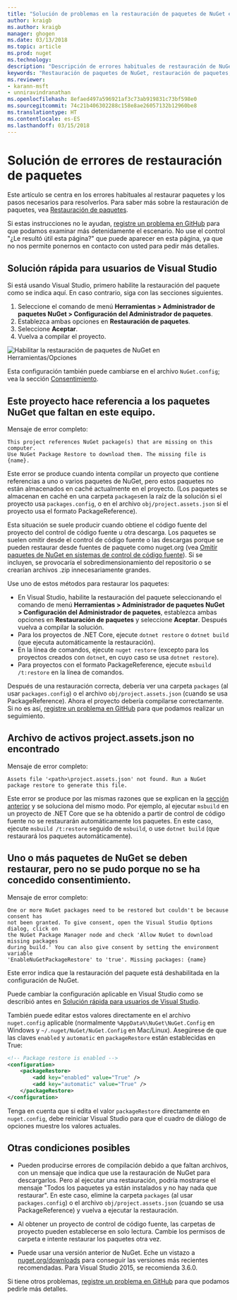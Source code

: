 ```yaml
---
title: "Solución de problemas en la restauración de paquetes de NuGet en Visual Studio | Microsoft Docs"
author: kraigb
ms.author: kraigb
manager: ghogen
ms.date: 03/13/2018
ms.topic: article
ms.prod: nuget
ms.technology: 
description: "Descripción de errores habituales de restauración de NuGet en Visual Studio y cómo solucionarlos."
keywords: "Restauración de paquetes de NuGet, restauración de paquetes, solución de problemas, solucionar problemas"
ms.reviewer:
- karann-msft
- unniravindranathan
ms.openlocfilehash: 8efaed497a596921af3c73ab919831c73bf598e0
ms.sourcegitcommit: 74c21b406302288c158e8ae26057132b12960be8
ms.translationtype: HT
ms.contentlocale: es-ES
ms.lasthandoff: 03/15/2018
---
```

# <a name="troubleshooting-package-restore-errors"></a>Solución de errores de restauración de paquetes

Este artículo se centra en los errores habituales al restaurar paquetes y los pasos necesarios para resolverlos. Para saber más sobre la restauración de paquetes, vea [Restauración de paquetes](../consume-packages/package-restore.md#enabling-and-disabling-package-restore).

Si estas instrucciones no le ayudan, [registre un problema en GitHub](https://github.com/NuGet/docs.microsoft.com-nuget/issues) para que podamos examinar más detenidamente el escenario. No use el control "¿Le resultó útil esta página?" que puede aparecer en esta página, ya que no nos permite ponernos en contacto con usted para pedir más detalles.

## <a name="quick-solution-for-visual-studio-users"></a>Solución rápida para usuarios de Visual Studio

Si está usando Visual Studio, primero habilite la restauración del paquete como se indica aquí. En caso contrario, siga con las secciones siguientes.

1. Seleccione el comando de menú **Herramientas > Administrador de paquetes NuGet > Configuración del Administrador de paquetes**.
1. Establezca ambas opciones en **Restauración de paquetes**.
1. Seleccione **Aceptar**.
1. Vuelva a compilar el proyecto.

![Habilitar la restauración de paquetes de NuGet en Herramientas/Opciones](../consume-packages/media/restore-01-autorestoreoptions.png)

Esta configuración también puede cambiarse en el archivo `NuGet.config`; vea la sección [Consentimiento](#consent).

<a name="missing"></a>

## <a name="this-project-references-nuget-packages-that-are-missing-on-this-computer"></a>Este proyecto hace referencia a los paquetes NuGet que faltan en este equipo.

Mensaje de error completo:

```output
This project references NuGet package(s) that are missing on this computer.
Use NuGet Package Restore to download them. The missing file is {name}.
```

Este error se produce cuando intenta compilar un proyecto que contiene referencias a uno o varios paquetes de NuGet, pero estos paquetes no están almacenados en caché actualmente en el proyecto. (Los paquetes se almacenan en caché en una carpeta `packages`en la raíz de la solución si el proyecto usa `packages.config`, o en el archivo `obj/project.assets.json` si el proyecto usa el formato PackageReference).

Esta situación se suele producir cuando obtiene el código fuente del proyecto del control de código fuente u otra descarga. Los paquetes se suelen omitir desde el control de código fuente o las descargas porque se pueden restaurar desde fuentes de paquete como nuget.org (vea [Omitir paquetes de NuGet en sistemas de control de código fuente](Packages-and-Source-Control.md)). Si se incluyen, se provocaría el sobredimensionamiento del repositorio o se crearían archivos .zip innecesariamente grandes.

Use uno de estos métodos para restaurar los paquetes:

- En Visual Studio, habilite la restauración del paquete seleccionando el comando de menú **Herramientas > Administrador de paquetes NuGet > Configuración del Administrador de paquetes**, establezca ambas opciones en **Restauración de paquetes** y seleccione **Aceptar**. Después vuelva a compilar la solución.
- Para los proyectos de .NET Core, ejecute `dotnet restore` o `dotnet build` (que ejecuta automáticamente la restauración).
- En la línea de comandos, ejecute `nuget restore` (excepto para los proyectos creados con `dotnet`, en cuyo caso se usa `dotnet restore`).
- Para proyectos con el formato PackageReference, ejecute `msbuild /t:restore` en la línea de comandos.

Después de una restauración correcta, debería ver una carpeta `packages` (al usar `packages.config`) o el archivo `obj/project.assets.json` (cuando se usa PackageReference). Ahora el proyecto debería compilarse correctamente. Si no es así, [registre un problema en GitHub](https://github.com/NuGet/docs.microsoft.com-nuget/issues) para que podamos realizar un seguimiento.

<a name="assets"></a>

## <a name="assets-file-projectassetsjson-not-found"></a>Archivo de activos project.assets.json no encontrado

Mensaje de error completo:

```output
Assets file '<path>\project.assets.json' not found. Run a NuGet package restore to generate this file.
```

Este error se produce por las mismas razones que se explican en la [sección anterior](#missing) y se soluciona del mismo modo. Por ejemplo, al ejecutar `msbuild` en un proyecto de .NET Core que se ha obtenido a partir de control de código fuente no se restaurarán automáticamente los paquetes. En este caso, ejecute `msbuild /t:restore` seguido de `msbuild`, o use `dotnet build` (que restaurará los paquetes automáticamente).

<a name="consent"></a>

## <a name="one-or-more-nuget-packages-need-to-be-restored-but-couldnt-be-because-consent-has-not-been-granted"></a>Uno o más paquetes de NuGet se deben restaurar, pero no se pudo porque no se ha concedido consentimiento.

Mensaje de error completo:

```output
One or more NuGet packages need to be restored but couldn't be because consent has
not been granted. To give consent, open the Visual Studio Options dialog, click on
the NuGet Package Manager node and check 'Allow NuGet to download missing packages
during build.' You can also give consent by setting the environment variable
'EnableNuGetPackageRestore' to 'true'. Missing packages: {name}
```

Este error indica que la restauración del paquete está deshabilitada en la configuración de NuGet.

Puede cambiar la configuración aplicable en Visual Studio como se describió antes en [Solución rápida para usuarios de Visual Studio](#quick-solution-for-visual-studio-users).

También puede editar estos valores directamente en el archivo `nuget.config` aplicable (normalmente `%AppData%\NuGet\NuGet.Config` en Windows y `~/.nuget/NuGet/NuGet.Config` en Mac/Linux). Asegúrese de que las claves `enabled` y `automatic` en `packageRestore` están establecidas en True:

```xml
<!-- Package restore is enabled -->
<configuration>
    <packageRestore>
        <add key="enabled" value="True" />
        <add key="automatic" value="True" />
    </packageRestore>
</configuration>
```

Tenga en cuenta que si edita el valor `packageRestore` directamente en `nuget.config`, debe reiniciar Visual Studio para que el cuadro de diálogo de opciones muestre los valores actuales.

## <a name="other-potential-conditions"></a>Otras condiciones posibles

- Pueden producirse errores de compilación debido a que faltan archivos, con un mensaje que indica que use la restauración de NuGet para descargarlos. Pero al ejecutar una restauración, podría mostrarse el mensaje "Todos los paquetes ya están instalados y no hay nada que restaurar". En este caso, elimine la carpeta `packages` (al usar `packages.config`) o el archivo `obj/project.assets.json` (cuando se usa PackageReference) y vuelva a ejecutar la restauración.

- Al obtener un proyecto de control de código fuente, las carpetas de proyecto pueden establecerse en solo lectura. Cambie los permisos de carpeta e intente restaurar los paquetes otra vez.

- Puede usar una versión anterior de NuGet. Eche un vistazo a [nuget.org/downloads](https://www.nuget.org/downloads) para conseguir las versiones más recientes recomendadas. Para Visual Studio 2015, se recomienda 3.6.0.

Si tiene otros problemas, [registre un problema en GitHub](https://github.com/NuGet/docs.microsoft.com-nuget/issues) para que podamos pedirle más detalles.